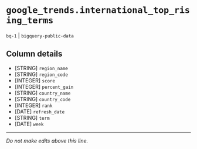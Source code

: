 # `google_trends.international_top_rising_terms`
`bq-1` | `bigquery-public-data`

## Column details
* [STRING]    `region_name`
* [STRING]    `region_code`
* [INTEGER]   `score`
* [INTEGER]   `percent_gain`
* [STRING]    `country_name`
* [STRING]    `country_code`
* [INTEGER]   `rank`
* [DATE]      `refresh_date`
* [STRING]    `term`
* [DATE]      `week`

-------------------------------------------------------------------------------
*Do not make edits above this line.*
